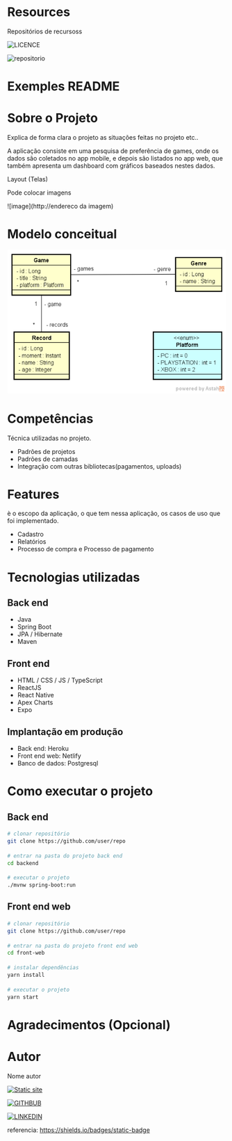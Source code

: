 # Resources
Repositórios de recursoss

![LICENCE](https://img.shields.io/github/license/jairosousa/resources)

![repositorio](https://img.shields.io/badge/nomerepositorio-repo?logo=git&color=%23000000&link=https%3A%2F%2Fgithub.com%2Fjairosousa)


# Exemples README

# Sobre o Projeto
Explica de forma clara o projeto as situações feitas no projeto etc..

A aplicação consiste em uma pesquisa de preferência de games, onde os dados são coletados no app mobile, e depois são listados no app web, que também apresenta um dashboard com gráficos baseados nestes dados.

Layout (Telas)

Pode colocar imagens

![image](http://endereco da imagem)

# Modelo conceitual
![Nodelo](https://github.com/acenelio/assets/raw/main/sds1/modelo-conceitual.png)

# Competências

Técnica utilizadas no projeto.

 - Padrões de projetos
 - Padrões de camadas
 - Integração com outras bibliotecas(pagamentos, uploads)

# Features
è o escopo da aplicação, o que tem nessa aplicação, os casos de uso que foi implementado.

- Cadastro
- Relatórios
- Processo de compra e Processo de pagamento

# Tecnologias utilizadas

## Back end
- Java
- Spring Boot
- JPA / Hibernate
- Maven
## Front end
- HTML / CSS / JS / TypeScript
- ReactJS
- React Native
- Apex Charts
- Expo
## Implantação em produção
- Back end: Heroku
- Front end web: Netlify
- Banco de dados: Postgresql

# Como executar o projeto

## Back end
```bash
# clonar repositório
git clone https://github.com/user/repo

# entrar na pasta do projeto back end
cd backend

# executar o projeto
./mvnw spring-boot:run
```

## Front end web

```bash
# clonar repositório
git clone https://github.com/user/repo

# entrar na pasta do projeto front end web
cd front-web

# instalar dependências
yarn install

# executar o projeto
yarn start
```

# Agradecimentos (Opcional)

# Autor

Nome autor


[![Static site](https://img.shields.io/badge/Jairo%20Nascimento-repo?logo=trustedshops&logoColor=%23FFFFFF&color=%23002244)
](https://jairosousa.github.io/)

[![GITHBUB](https://img.shields.io/badge/Jairo%20Nascimento-jairosousa?logo=github&color=%23000000)](https://github.com/jairosousa/)


[![LINKEDIN](https://img.shields.io/badge/Jairo%20Nascimento-Jairo?logo=linkedin&color=%230e76a8)](https://www.linkedin.com/in/jairo-nascimento-sousa/) 

referencia: https://shields.io/badges/static-badge
